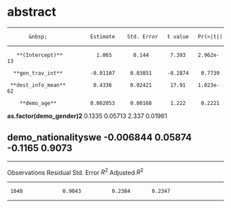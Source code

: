 

# abstract




----------------------------------------------------------------------------
           &nbsp;              Estimate    Std. Error   t value   Pr(>|t|)  
----------------------------- ----------- ------------ --------- -----------
       **(Intercept)**           1.065       0.144       7.393    2.962e-13 

      **gen_trav_int**         -0.01107     0.03851     -0.2874    0.7739   

     **dest_info_mean**         0.4336      0.02421      17.91    1.023e-62 

        **demo_age**           0.002053     0.00168      1.222     0.2221   

 **as.factor(demo_gender)2**    0.1335      0.05713      2.337     0.01961  

   **demo_nationalityswe**     -0.006844    0.05874     -0.1165    0.9073   
----------------------------------------------------------------------------


--------------------------------------------------------------
 Observations   Residual Std. Error   $R^2$    Adjusted $R^2$ 
-------------- --------------------- -------- ----------------
     1040             0.9043          0.2384       0.2347     
--------------------------------------------------------------







